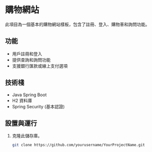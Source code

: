 # 購物網站

此項目為一個基本的購物網站樣板，包含了註冊、登入、購物車和詢問功能。

## 功能
- 用戶註冊和登入
- 提供查詢和詢問功能
- 支援銀行匯款或線上支付選項

## 技術棧
- Java Spring Boot
- H2 資料庫
- Spring Security (基本認證)

## 設置與運行
1. 克隆此儲存庫。
   ```bash
   git clone https://github.com/yourusername/YourProjectName.git
